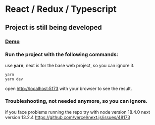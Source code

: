 <h1>React / Redux / Typescript</h1>
<h2>Project is still being developed</h1>
<h3><a target="_blank" href="https://spectre.finance/">Demo</a></h1>

### Run the project with the following commands:

use **yarn**, next is for the base web project, so you can ignore it.

```bash
yarn
yarn dev
```

open [http://localhost:5173](http://localhost:5173) with your browser to see the result.

### Troubleshooting, not needed anymore, so you can ignore.

if you face problems running the repo try with
node version 18.4.0
next version 13.2.4
https://github.com/vercel/next.js/issues/48173
